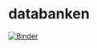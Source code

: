 # databanken
[![Binder](https://mybinder.org/badge_logo.svg)](https://mybinder.org/v2/gh/BrechtVV/databanken/master)
